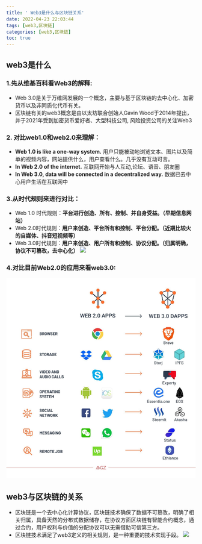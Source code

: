 ```yaml
---
title: ' Web3是什么与区块链关系'
date: 2022-04-23 22:03:44
tags: [web3,区块链]
categories: [web3,区块链]
toc: true
---
```



## web3是什么
###  1.先从维基百科看Web3的解释:

- Web 3.0是关于万维网发展的一个概念，主要与基于区块链的去中心化、加密货币以及非同质化代币有关。
- 区块链有关的web3概念是由以太坊联合创始人Gavin Wood于2014年提出，并于2021年受到加密货币爱好者、大型科技公司, 风险投资公司的关注Web3

### 2. 对比web1.0和web2.0来理解：
- **Web 1.0 is like a one-way system.** 用户只能被动地浏览文本、图片以及简单的视频内容，网站提供什么，用户查看什么。几乎没有互动可言。
- **In Web 2.0 of the internet.** 互联网开始与人互动,论坛、语音、朋友圈
- **In Web 3.0, data will be connected in a decentralized way.**  数据已去中心用户生活在互联网中

### 3.从时代规则来进行对比：
   - Web 1.0 时代规则：**平台进行创造、所有、控制、并自身受益。（早期信息网站）**
   - Web 2.0时代规则：**用户来创造、平台所有和控制、平台分配。（近期比较火的自媒体、抖音短视频等）**
   - Web 3.0时代规则：**用户来创造、用户所有和控制、协议分配。（归属明确，协议不可篡改，去中心化）**
   ![](https://s3.us-west-2.amazonaws.com/secure.notion-static.com/1fede61b-7038-4349-bdd7-0a6ee88dc101/Untitled.png?X-Amz-Algorithm=AWS4-HMAC-SHA256&X-Amz-Content-Sha256=UNSIGNED-PAYLOAD&X-Amz-Credential=AKIAT73L2G45EIPT3X45%2F20220424%2Fus-west-2%2Fs3%2Faws4_request&X-Amz-Date=20220424T113454Z&X-Amz-Expires=86400&X-Amz-Signature=ae21b5a0d7d095917304c35a7c680321c193f0807ff29889c4f3a0cf4c618d04&X-Amz-SignedHeaders=host&response-content-disposition=filename%20%3D%22Untitled.png%22&x-id=GetObject)

### 4.对比目前Web2.0的应用来看web3.0:
![](https://raw.githubusercontent.com/zhulg/allpic/master/web3app.jpeg)

## web3与区块链的关系
- 区块链是一个去中心化计算协议，区块链技术确保了数据不可篡改，明确了相关归属，具备天然的分布式数据储存，在协议方面区块链有智能合约概念，通过合约，用户权利与价值的分配协议可以无需借助可信第三方。
- 区块链技术满足了web3定义的相关规则，是一种重要的技术实现手段。
![](https://s3.us-west-2.amazonaws.com/secure.notion-static.com/b2ffcada-8e1b-4895-89fa-082115d3e0d1/Untitled.png?X-Amz-Algorithm=AWS4-HMAC-SHA256&X-Amz-Content-Sha256=UNSIGNED-PAYLOAD&X-Amz-Credential=AKIAT73L2G45EIPT3X45%2F20220424%2Fus-west-2%2Fs3%2Faws4_request&X-Amz-Date=20220424T120251Z&X-Amz-Expires=86400&X-Amz-Signature=260eed048b81ac014e97646a54205249af70d6d03ffc22df57a55422e0879b43&X-Amz-SignedHeaders=host&response-content-disposition=filename%20%3D%22Untitled.png%22&x-id=GetObject)